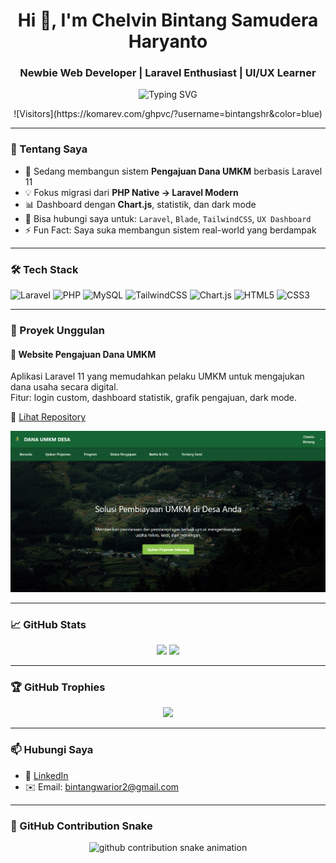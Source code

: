 <h1 align="center">Hi 👋, I'm Chelvin Bintang Samudera Haryanto</h1>
<h3 align="center"> Newbie Web Developer | Laravel Enthusiast | UI/UX Learner</h3>

<p align="center">
  <img src="https://readme-typing-svg.herokuapp.com?font=Fira+Code&duration=3000&color=00C8FF&center=true&vCenter=true&lines=Laravel+Developer+%7C+Chart.js+User;Fullstack+Web+App+Builder;Loves+Dark+Mode+Dashboards" alt="Typing SVG" />
</p>

<p align="center">
  ![Visitors](https://komarev.com/ghpvc/?username=bintangshr&color=blue)
</p>

---

### 🚀 Tentang Saya

- 🔭 Sedang membangun sistem **Pengajuan Dana UMKM** berbasis Laravel 11  
- 💡 Fokus migrasi dari **PHP Native → Laravel Modern**
- 📊 Dashboard dengan **Chart.js**, statistik, dan dark mode
- 💬 Bisa hubungi saya untuk: `Laravel`, `Blade`, `TailwindCSS`, `UX Dashboard`
- ⚡ Fun Fact: Saya suka membangun sistem real-world yang berdampak

---

### 🛠️ Tech Stack

![Laravel](https://img.shields.io/badge/-Laravel-E34F26?style=flat&logo=laravel&logoColor=white)
![PHP](https://img.shields.io/badge/-PHP-777BB4?style=flat&logo=php&logoColor=white)
![MySQL](https://img.shields.io/badge/-MySQL-005C84?style=flat&logo=mysql)
![TailwindCSS](https://img.shields.io/badge/-TailwindCSS-38B2AC?style=flat&logo=tailwind-css)
![Chart.js](https://img.shields.io/badge/-Chart.js-F5788D?style=flat&logo=chartdotjs)
![HTML5](https://img.shields.io/badge/-HTML5-E34F26?style=flat&logo=html5)
![CSS3](https://img.shields.io/badge/-CSS3-1572B6?style=flat&logo=css3)

---

### 🚀 Proyek Unggulan

#### 💼 Website Pengajuan Dana UMKM
Aplikasi Laravel 11 yang memudahkan pelaku UMKM untuk mengajukan dana usaha secara digital.  
Fitur: login custom, dashboard statistik, grafik pengajuan, dark mode.

🔗 [Lihat Repository](https://github.com/bintangshr/UAS-CIHUYY)

<p align="center">
  <img src="https://raw.githubusercontent.com/bintangshr/bintangshr/main/assets/umkm-desa-preview.png" alt="Preview UMKM Dana Website" width="700" />
</p>

---

### 📈 GitHub Stats

<p align="center">
  <img src="https://github-readme-stats.vercel.app/api?username=bintangshr&show_icons=true&theme=tokyonight" width="48%" />
  <img src="https://github-readme-streak-stats.herokuapp.com/?user=bintangshr&theme=tokyonight" width="48%" />
</p>

---

### 🏆 GitHub Trophies

<p align="center">
  <img src="https://github-profile-trophy.vercel.app/?username=bintangshr&theme=onedark&column=7" />
</p>

---

### 📫 Hubungi Saya

- 💼 [LinkedIn](https://www.linkedin.com/in/chelvinbintang/)
- ✉️ Email: [bintangwarior2@gmail.com](mailto:bintangwarior2@gmail.com)

---

### 🐍 GitHub Contribution Snake

<p align="center">
  <picture>
    <source media="(prefers-color-scheme: dark)" srcset="https://raw.githubusercontent.com/bintangshr/bintangshr/output/github-snake-dark.svg" />
    <img alt="github contribution snake animation" src="https://raw.githubusercontent.com/bintangshr/bintangshr/output/github-snake.svg" />
  </picture>
</p>
